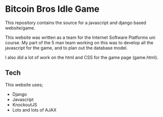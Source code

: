 # Bitcoin Bros Idle Game

This repository contains the source for a javascript and django based website/game.

This website was written as a team for the Internet Software Platforms uni course.
My part of the 5 man team working on this was to develop all the javascript for the game, and to plan out the database model.

I also did a lot of work on the html and CSS for the game page (game.html).

## Tech

This website uses;
* Django
* Javascript
* KnockoutJS
* Lots and lots of AJAX

